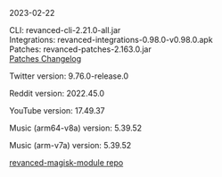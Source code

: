 2023-02-22
  
CLI: revanced-cli-2.21.0-all.jar  
Integrations: revanced-integrations-0.98.0-v0.98.0.apk  
Patches: revanced-patches-2.163.0.jar  
[Patches Changelog](https://github.com/revanced/revanced-patches/releases/tag/v2.163.0)  

Twitter version: 9.76.0-release.0  

Reddit version: 2022.45.0  

YouTube version: 17.49.37  

Music (arm64-v8a) version: 5.39.52  

Music (arm-v7a) version: 5.39.52  

[revanced-magisk-module repo](https://github.com/j-hc/revanced-magisk-module)

